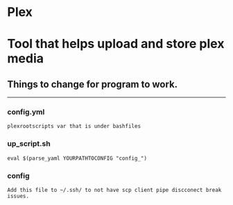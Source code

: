 # Plex
 # Tool that helps upload and store plex media

 ## Things to change for program to work.
 ---

 ### config.yml
 
    plexrootscripts var that is under bashfiles
 ### up_script.sh

    eval $(parse_yaml YOURPATHTOCONFIG "config_")
    
    
    
### config
    Add this file to ~/.ssh/ to not have scp client pipe discconect break issues.
